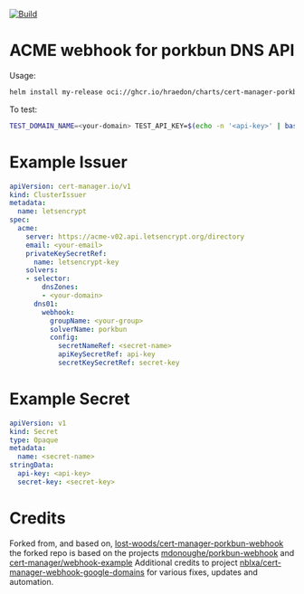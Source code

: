 [![Build](https://github.com/hraedon/cert-manager-porkbun-webhook/actions/workflows/publish.yml/badge.svg)](https://github.com/hraedon/cert-manager-porkbun-webhook/actions/workflows/publish.yml)

# ACME webhook for porkbun DNS API
Usage:
```bash
helm install my-release oci://ghcr.io/hraedon/charts/cert-manager-porkbun-webhook
```

To test:
```bash
TEST_DOMAIN_NAME=<your-domain> TEST_API_KEY=$(echo -n '<api-key>' | base64) TEST_SECRET_KEY=$(echo -n '<secret-key>' | base64) make test
```

# Example Issuer
```yaml
apiVersion: cert-manager.io/v1
kind: ClusterIssuer
metadata:
  name: letsencrypt
spec:
  acme:
    server: https://acme-v02.api.letsencrypt.org/directory
    email: <your-email>
    privateKeySecretRef:
      name: letsencrypt-key
    solvers:
    - selector:
        dnsZones:
        - <your-domain>
      dns01:
        webhook:
          groupName: <your-group>
          solverName: porkbun
          config:
            secretNameRef: <secret-name>
            apiKeySecretRef: api-key
            secretKeySecretRef: secret-key
```

# Example Secret
```yaml
apiVersion: v1
kind: Secret
type: Opaque
metadata:
  name: <secret-name>
stringData:
  api-key: <api-key>
  secret-key: <secret-key>
```

# Credits
Forked from, and based on, [lost-woods/cert-manager-porkbun-webhook](github.com/lost-woods/cert-manager-porkbun-webhook)
the forked repo is based on the projects [mdonoughe/porkbun-webhook](https://github.com/mdonoughe/porkbun-webhook) and [cert-manager/webhook-example](https://github.com/cert-manager/webhook-example)
Additional credits to project [nblxa/cert-manager-webhook-google-domains](https://github.com/nblxa/cert-manager-webhook-google-domains) for various fixes, updates and automation.